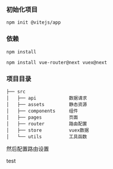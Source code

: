 ### 初始化项目
```vim
npm init @vitejs/app
```
### 依赖
```
npm install

npm install vue-router@next vuex@next
```

### 项目目录
```
├── src
│   ├── api            数据请求
│   ├── assets         静态资源
│   ├── components     组件
│   ├── pages          页面
│   ├── router         路由配置
│   ├── store          vuex数据
│   └── utils          工具函数
```
然后配置路由设置

test